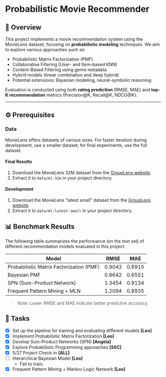 # Probabilistic Movie Recommender

## 📘 Overview

This project implements a movie recommendation system using the MovieLens dataset, focusing on **probabilistic modeling** techniques. We aim to explore various approaches such as:

- Probabilistic Matrix Factorization (PMF)
- Collaborative Filtering (User- and Item-based KNN)
- Content-Based Filtering using genre metadata
- Hybrid models (linear combination and deep hybrid)
- Potential extensions: Bayesian modeling, neural-symbolic reasoning

Evaluation is conducted using both **rating prediction** (RMSE, MAE) and **top-K recommendation** metrics (Precision@K, Recall@K, NDCG@K).

---

## ⚙️ Prerequisites

### Data

MovieLens offers datasets of various sizes. For faster iteration during development, use a smaller dataset; for final experiments, use the full dataset.

#### Final Results

1. Download the MovieLens 32M dataset from the [GroupLens website](https://grouplens.org/datasets/movielens/).
2. Extract it to `data/ml-32m` in your project directory.

#### Development

1. Download the MovieLens "latest small" dataset from the [GroupLens website](https://grouplens.org/datasets/movielens/).
2. Extract it to `data/ml-latest-small` in your project directory.

## 📊 Benchmark Results

The following table summarizes the performance (on the test set) of different recommendation models evaluated in this project:

| Model                                     | RMSE   | MAE    |
|-------------------------------------------|--------|--------|
| Probabilistic Matrix Factorization (PMF)  | 0.9043 | 0.6915 |
| Bayesian PMF                              | 0.8642 | 0.6551 |
| SPN (Sum-Product Network)                 | 1.3454 | 0.9134 |
| Frequent Pattern Mining + MLN             | 1.2094 | 0.8935 |

> Note: Lower RMSE and MAE indicate better predictive accuracy.


## 📝 Tasks

- [x] Set up the pipeline for training and evaluating different models **[Leo]**
- [x] Implement Probabilistic Matrix Factorization **[Leo]**
- [x] Develop Sum-Product Networks (SPN) **[Angela]**
- [x] Explore Probabilistic Programming approaches **[SSC]**
- [x] 5/27 Project Check-in **[ALL]**
- [ ] Hierarchical Bayesian Model **[Leo]**
    - Fail to train.  
- [x] Frequent Pattern Mining + Markov Logic Network **[Leo]**
